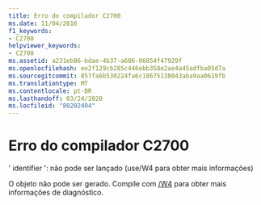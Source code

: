 ```yaml
---
title: Erro do compilador C2700
ms.date: 11/04/2016
f1_keywords:
- C2700
helpviewer_keywords:
- C2700
ms.assetid: a231eb86-bdae-4b37-a606-06854f47929f
ms.openlocfilehash: ee2f129cb285c446ebb358e2ae4a45adfba05d7a
ms.sourcegitcommit: 857fa6b530224fa6c18675138043aba9aa0619fb
ms.translationtype: MT
ms.contentlocale: pt-BR
ms.lasthandoff: 03/24/2020
ms.locfileid: "80202404"
---
```

# <a name="compiler-error-c2700"></a>Erro do compilador C2700

' identifier ': não pode ser lançado (use/W4 para obter mais informações)

O objeto não pode ser gerado. Compile com [/W4](../../build/reference/compiler-option-warning-level.md) para obter mais informações de diagnóstico.

